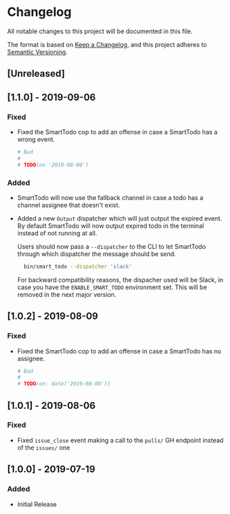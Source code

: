 # Changelog
All notable changes to this project will be documented in this file.

The format is based on [Keep a Changelog](https://keepachangelog.com/en/1.0.0/),
and this project adheres to [Semantic Versioning](https://semver.org/spec/v2.0.0.html).

## [Unreleased]

## [1.1.0] - 2019-09-06
### Fixed
- Fixed the SmartTodo cop to add an offense in case a SmartTodo has a wrong event.
  ```ruby
  # Bad
  #
  # TODO(on '2019-08-08')
  ```

### Added
- SmartTodo will now use the fallback channel in case a todo has a channel
  assignee that doesn't exist.
- Added a new `Output` dispatcher which will just output the expired event.
  By default SmartTodo will now output expired todo in the terminal instead
  of not running at all.

  Users should now pass a `--dispatcher` to the CLI to let SmartTodo through
  which dispatcher the message should be send.

  ```sh
    bin/smart_todo --dispatcher 'slack'
  ```

  For backward compatibility reasons, the dispacher used will be Slack, in
  case you have the `ENABLE_SMART_TODO` environment set. This will be removed
  in the next major version.

## [1.0.2] - 2019-08-09
### Fixed
- Fixed the SmartTodo cop to add an offense in case a SmartTodo has no assignee.
  ```ruby
  # Bad
  #
  # TODO(on: date('2019-08-08'))
  ```

## [1.0.1] - 2019-08-06
### Fixed
- Fixed `issue_close` event making a call to the `pulls/` GH endpoint instead of the `issues/` one

## [1.0.0] - 2019-07-19
### Added
- Initial Release
